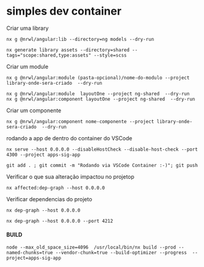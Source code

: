 # simples dev container

Criar uma library

```shell
nx g @nrwl/angular:lib --directory=ng models --dry-run
```

```shell
nx generate library assets --directory=shared --tags="scope:shared,type:assets" --style=scss
```


Criar um module

```shell
nx g @nrwl/angular:module (pasta-opcional)/nome-do-modulo --project library-onde-sera-criado  --dry-run
```

```code 
nx g @nrwl/angular:module  layoutOne --project ng-shared  --dry-run
nx g @nrwl/angular:component layoutOne --project ng-shared  --dry-run

```
Criar um componente

```shell
nx g @nrwl/angular:component nome-componente --project library-onde-sera-criado  --dry-run
```

rodando a app de dentro do container do VSCode

```shell
nx serve --host 0.0.0.0 --disableHostCheck --disable-host-check --port 4300 --project apps-sig-app
```

```shell
git add . ; git commit -m "Rodando via VSCode Container :-)"; git push
```


Verificar o que sua alteração impactou no projetop
```shell
nx affected:dep-graph --host 0.0.0.0
```

Verificar dependencias do projeto
```
nx dep-graph --host 0.0.0.0
```
```
nx dep-graph --host 0.0.0.0 --port 4212
```


#### BUILD

```shell
node --max_old_space_size=4096  /usr/local/bin/nx build --prod --named-chunks=true --vendor-chunk=true --build-optimizer --progress  --project=apps-sig-app
```
